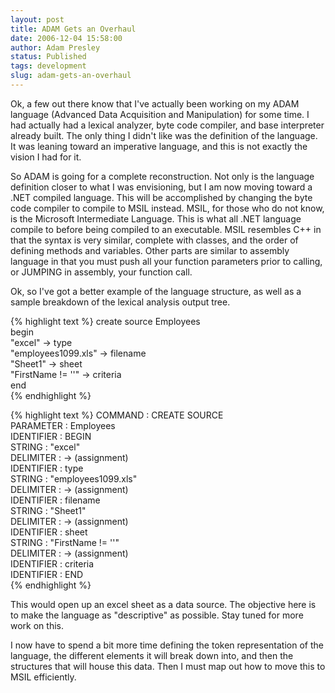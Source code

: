 ```yaml
---
layout: post
title: ADAM Gets an Overhaul
date: 2006-12-04 15:58:00
author: Adam Presley
status: Published
tags: development
slug: adam-gets-an-overhaul
---
```


Ok, a few out there know that I've actually been working on my ADAM
language (Advanced Data Acquisition and Manipulation) for some time. I
had actually had a lexical analyzer, byte code compiler, and base
interpreter already built. The only thing I didn't like was the
definition of the language. It was leaning toward an imperative
language, and this is not exactly the vision I had for it.  
  
So ADAM is going for a complete reconstruction. Not only is the language
definition closer to what I was envisioning, but I am now moving toward
a .NET compiled language. This will be accomplished by changing the byte
code compiler to compile to MSIL instead. MSIL, for those who do not
know, is the Microsoft Intermediate Language. This is what all .NET
language compile to before being compiled to an executable. MSIL
resembles C++ in that the syntax is very similar, complete with classes,
and the order of defining methods and variables. Other parts are similar
to assembly language in that you must push all your function parameters
prior to calling, or JUMPING in assembly, your function call.  
  
Ok, so I've got a better example of the language structure, as well as a
sample breakdown of the lexical analysis output tree.  

{% highlight text %}
create source Employees  
begin  
"excel" -\> type  
"employees1099.xls" -\> filename  
"Sheet1" -\> sheet  
"FirstName != ''" -\> criteria  
end  
{% endhighlight %}

{% highlight text %}
COMMAND : CREATE SOURCE  
PARAMETER : Employees  
IDENTIFIER : BEGIN  
STRING : "excel"  
DELIMITER : -\> (assignment)  
IDENTIFIER : type  
STRING : "employees1099.xls"  
DELIMITER : -\> (assignment)  
IDENTIFIER : filename  
STRING : "Sheet1"  
DELIMITER : -\> (assignment)  
IDENTIFIER : sheet  
STRING : "FirstName != ''"  
DELIMITER : -\> (assignment)  
IDENTIFIER : criteria  
IDENTIFIER : END  
{% endhighlight %}
 
This would open up an excel sheet as a data source. The objective here
is to make the language as "descriptive" as possible. Stay tuned for
more work on this.  
  
I now have to spend a bit more time defining the token representation of
the language, the different elements it will break down into, and then
the structures that will house this data. Then I must map out how to
move this to MSIL efficiently.

